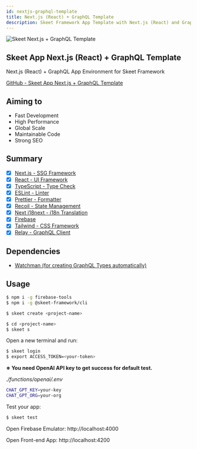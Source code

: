 ```yaml
---
id: nextjs-graphql-template
title: Next.js (React) + GraphQL Template
description: Skeet Framework App Template with Next.js (React) and GraphQL
---
```


![Skeet Next.js + GraphQL Template](https://storage.googleapis.com/skeet-assets/imgs/frontend/skeet-next-graphql.png)

## Skeet App Next.js (React) + GraphQL Template

Next.js (React) + GraphQL App Environment for Skeet Framework

[GitHub - Skeet App Next.js + GraphQL Template](https://github.com/elsoul/skeet-next)

## Aiming to

- Fast Development
- High Performance
- Global Scale
- Maintainable Code
- Strong SEO

## Summary

- [x] [Next.js - SSG Framework](https://nextjs.org/)
- [x] [React - UI Framework](https://reactjs.org/)
- [x] [TypeScript - Type Check](https://www.typescriptlang.org/)
- [x] [ESLint - Linter](https://eslint.org/)
- [x] [Prettier - Formatter](https://prettier.io/)
- [x] [Recoil - State Management](https://recoiljs.org/)
- [x] [Next i18next - i18n Translation](https://github.com/isaachinman/next-i18next)
- [x] [Firebase](https://firebase.google.com/)
- [x] [Tailwind - CSS Framework](https://tailwindcss.com/)
- [x] [Relay - GraphQL Client](https://relay.dev/)

## Dependencies

- [Watchman (for creating GraphQL Types automatically)](https://facebook.github.io/watchman/docs/install)

## Usage

```bash
$ npm i -g firebase-tools
$ npm i -g @skeet-framework/cli
```

```bash
$ skeet create <project-name>
```

```bash
$ cd <project-name>
$ skeet s
```

Open a new terminal and run:

```bash
$ skeet login
$ export ACCESS_TOKEN=<your-token>
```

**※ You need OpenAI API key to get success for default test.**

_./functions/openai/.env_

```bash
CHAT_GPT_KEY=your-key
CHAT_GPT_ORG=your-org
```

Test your app:

```bash
$ skeet test
```

Open Firebase Emulator: http://localhost:4000

Open Front-end App: http://localhost:4200
